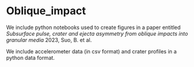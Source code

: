 # Oblique_impact

We include python notebooks used to create figures in a paper entitled <i> Subsurface pulse, crater and ejecta asymmetry from oblique impacts into granular media </i> 2023, Suo, B. et al. 

We include accelerometer data (in csv format) and crater profiles in a python data format. 
